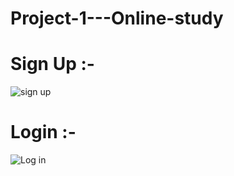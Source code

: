 # Project-1---Online-study

# Sign Up :-
![sign up](https://user-images.githubusercontent.com/43475033/94194122-e2cc9d80-fece-11ea-8e69-146e09300306.png)


# Login :-
![Log in](https://user-images.githubusercontent.com/43475033/94194399-41921700-fecf-11ea-8037-7960641055d4.png)
